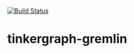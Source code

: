 [![Build Status](https://travis-ci.org/ShiftLeftSecurity/tinkergraph-gremlin.svg?branch=master)](https://travis-ci.org/ShiftLeftSecurity/tinkergraph-gremlin)

# tinkergraph-gremlin

